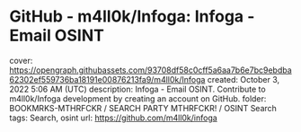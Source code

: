 # GitHub - m4ll0k/Infoga: Infoga - Email OSINT

cover: https://opengraph.githubassets.com/93708df58c0cff5a6aa7b6e7bc9ebdba62302ef559736ba18191e00876213fa9/m4ll0k/Infoga
created: October 3, 2022 5:06 AM (UTC)
description: Infoga - Email OSINT. Contribute to m4ll0k/Infoga development by creating an account on GitHub.
folder: BOOKMRKS-MTHRFCKR / SEARCH PARTY MTHRFCKR! / OSINT Search
tags: Search, osint
url: https://github.com/m4ll0k/infoga